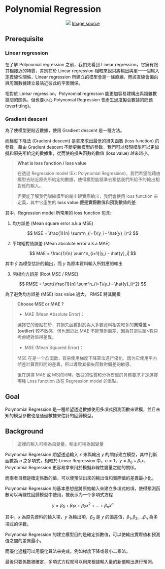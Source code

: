 # Polynomial Regression

<center>
    <img src = "https://i.imgur.com/AmFJfEn.jpg">
    <a href="https://wallpapercave.com/beautiful-road-wallpaper">Image source</a>
</center>

## Prerequisite

### Linear regression

在了解 Polynomial regression 之前，我們先看到 Linear regression，它擁有跟其相接近的特質，差別在於 Linear regression 相較來說只將輸出與單一一個輸入定義線性關係，Linear regression 所建立的模型會是一條直線，而該直線會偏向與周圍數據建立最貼近彼此的平面關係。

相對於 Linear regression，Polynomial regression 能更加容易建構出與複雜數據間的關係，但也要小心 Polynomial Regression 會產生過度擬合數據的問題 (overfitting)。

### Gradient descent

為了使模型更貼近數據，使用 Gradient descent 是一種方法。

而梯度下降法 (Gradient descent) 是拿來求出最低的損失函數 (loss function) 的參數，藉由 Gradient descent 不斷更新模型的參數，我們可以發現模型可以更加擬和原先所給定的數據集，從而使的損失函數的數值 (loss value) 越來越小。

> **What is loss function / loss value**
>
> 在透過 Regression model (Ex: Polynomial Regression)，我們希望能藉由模型去貼近原先所給定的數據，使得模型能精準去預估我們所給予的輸出相對應的輸入。
> 
> 但要能了解我們訓練模型的輸出跟實際輸出，我們會使用 loss function 來定義，其中它產生的 **loss value 便是實際數值和預測數值的差**

其中，Regression model 所常用的 loss function 包含:
1. 均方誤差 (Mean square error a.k.a MSE)

$$
    MSE = \frac{1}{n} \sum^n_{i=1}(y_i - \hat{y}_i)^2
$$

2. 平均絕對值誤差 (Mean absolute error a.k.a MAE)

$$
    MAE = \frac{1}{n} \sum^n_{i=1}|y_i - \hat{y}_i|
$$

其中 $\hat{y}$ 為模型估計的輸出，而 $y$ 為原本資料輸入所對應的輸出

3. 開根均方誤差 (Root MSE / RMSE)

$$
    RMSE = \sqrt{\frac{1}{n} \sum^n_{i=1}(y_i - \hat{y}_i)^2}
$$

為了避免均方誤差 (MSE) loss value 過大， RMSE 將其開根


>**Choose MSE or MAE ?**
>* MAE (Mean Absolute Error)：
>
>選擇它的優點在於，其損失函數對於與大多數資料相差較多的**異常值 >(outlier)** 較不敏感，但也因於此 MAE 不能預測偏差，因為其損失函>數只考慮絕對值得差異。
>
>* MSE (Mean Squared Error)：
>
>MSE 在是一个凸函數，容易使用梯度下降算法進行優化，因为它使用平方誤差計算資料間的差異，所以導致其損失函數對偏差的敏感。
>
>但在選擇 MAE 或 MS的同時，數據的性質和分析模型的具體要求才是選擇哪種 Loss function 放在 Regression model 的重點。


## Goal

Polynomial Regression 是一種希望透過數據使用多項式預測函數來建模，並且未知的模型參數也是通過數據來估計的回歸模型。

## Background

> 這裡的輸入可稱為自變量，輸出可稱為因變量

Polynomial Regression 期望透過輸入 $x$ 來與輸出 $y$ 的關係建立模型，其中判斷函數為 $n$ 之多項式，相較於 Linear Regression 中，$n=1$，$y = \beta_0 + \beta_1 x$，Polynomial Regression 更容易拿來用於模擬非線性變量之間的關係。

而兩者目標是確定係數的值，可以使預估出來的輸出值和實際值的差異最小化。

Polynomial Regression 的基本思想是將原始輸入來建立多項式的項，使得預測函數可以再線性回歸模型中使用，被表示为一个多項式方程

$$
    y = \beta_0 + \beta_1 x + \beta_2 x^2 + ... + \beta_n x^n
$$

其中，$x$ 為原先資料的輸入項，$y$ 為輸出項，$\beta_0$ 是 $y$ 的偏差值，$\beta_1, \beta_2, ... \beta_n$ 為多項式的係數。

Polynomial Regression 的建立模型目的是確定係數值，可以使輸出實際值和预測值之間的差異最小。

而優化過程可以用優化算法来完成，例如梯度下降或最小二乘法。

最後只要係數被確定，多項式方程就可以用来根據輸入量的新值輸出進行預測。